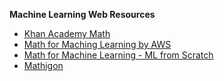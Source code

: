 **Machine Learning Web Resources**

- [Khan Academy Math](https://www.khanacademy.org/math)
- [Math for Maching Learning by AWS](https://www.aws.training/Details/eLearning?id=26597)
- [Math for Machine Learning - ML from Scratch](https://mlfromscratch.com/math/)
- [Mathigon](https://mathigon.org/courses#advanced)